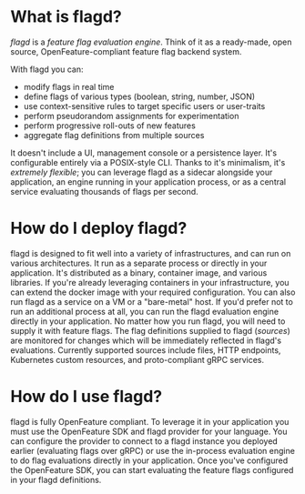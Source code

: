 # What is flagd?

_flagd_ is a _feature flag evaluation engine_.
Think of it as a ready-made, open source, OpenFeature-compliant feature flag backend system.

With flagd you can:

* modify flags in real time
* define flags of various types (boolean, string, number, JSON)
* use context-sensitive rules to target specific users or user-traits
* perform pseudorandom assignments for experimentation
* perform progressive roll-outs of new features
* aggregate flag definitions from multiple sources

It doesn't include a UI, management console or a persistence layer.
It's configurable entirely via a POSIX-style CLI.
Thanks to it's minimalism, it's _extremely flexible_; you can leverage flagd as a sidecar alongside your application, an engine running in your application process, or as a central service evaluating thousands of flags per second.

# How do I deploy flagd?

flagd is designed to fit well into a variety of infrastructures, and can run on various architectures.
It run as a separate process or directly in your application.
It's distributed as a binary, container image, and various libraries.
If you're already leveraging containers in your infrastructure, you can extend the docker image with your required configuration.
You can also run flagd as a service on a VM or a "bare-metal" host.
If you'd prefer not to run an additional process at all, you can run the flagd evaluation engine directly in your application.
No matter how you run flagd, you will need to supply it with feature flags.
The flag definitions supplied to flagd (*sources*) are monitored for changes which will be immediately reflected in flagd's evaluations.
Currently supported sources include files, HTTP endpoints, Kubernetes custom resources, and proto-compliant gRPC services.

<!-- TODO: Link to various deployment sections with grid: https://squidfunk.github.io/mkdocs-material/reference/grids -->

# How do I use flagd?

flagd is fully OpenFeature compliant.
To leverage it in your application you must use the OpenFeature SDK and flagd provider for your language.
You can configure the provider to connect to a flagd instance you deployed earlier (evaluating flags over gRPC) or use the in-process evaluation engine to do flag evaluations directly in your application.
Once you've configured the OpenFeature SDK, you can start evaluating the feature flags configured in your flagd definitions.
